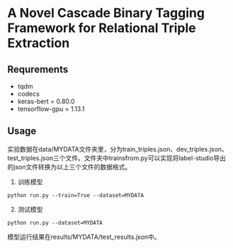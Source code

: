 # A Novel Cascade Binary Tagging Framework for Relational Triple Extraction

## Requrements

* tqdm
* codecs
* keras-bert = 0.80.0
* tensorflow-gpu = 1.13.1

## Usage

实验数据在data/MYDATA文件夹里，分为train_triples.json、dev_triples.json、test_triples.json三个文件。文件夹中trainsfrom.py可以实现将label-studio导出的json文件转换为以上三个文件的数据格式。

1. 训练模型

```shell
python run.py --train=True --dataset=MYDATA
```

2. 测试模型

```shell
python run.py --dataset=MYDATA
```

模型运行结果在results/MYDATA/test_results.json中。
